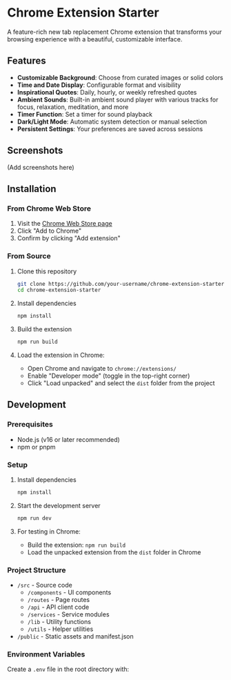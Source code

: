 # Chrome Extension Starter

A feature-rich new tab replacement Chrome extension that transforms your browsing experience with a beautiful, customizable interface.

## Features

- **Customizable Background**: Choose from curated images or solid colors
- **Time and Date Display**: Configurable format and visibility
- **Inspirational Quotes**: Daily, hourly, or weekly refreshed quotes
- **Ambient Sounds**: Built-in ambient sound player with various tracks for focus, relaxation, meditation, and more
- **Timer Function**: Set a timer for sound playback
- **Dark/Light Mode**: Automatic system detection or manual selection
- **Persistent Settings**: Your preferences are saved across sessions

## Screenshots

(Add screenshots here)

## Installation

### From Chrome Web Store

1. Visit the [Chrome Web Store page](https://chrome.google.com/webstore/detail/your-extension-id)
2. Click "Add to Chrome"
3. Confirm by clicking "Add extension"

### From Source

1. Clone this repository
   ```bash
   git clone https://github.com/your-username/chrome-extension-starter.git
   cd chrome-extension-starter
   ```

2. Install dependencies
   ```bash
   npm install
   ```

3. Build the extension
   ```bash
   npm run build
   ```

4. Load the extension in Chrome:
   - Open Chrome and navigate to `chrome://extensions/`
   - Enable "Developer mode" (toggle in the top-right corner)
   - Click "Load unpacked" and select the `dist` folder from the project

## Development

### Prerequisites

- Node.js (v16 or later recommended)
- npm or pnpm

### Setup

1. Install dependencies
   ```bash
   npm install
   ```

2. Start the development server
   ```bash
   npm run dev
   ```

3. For testing in Chrome:
   - Build the extension: `npm run build`
   - Load the unpacked extension from the `dist` folder in Chrome

### Project Structure

- `/src` - Source code
  - `/components` - UI components
  - `/routes` - Page routes
  - `/api` - API client code
  - `/services` - Service modules
  - `/lib` - Utility functions
  - `/utils` - Helper utilities
- `/public` - Static assets and manifest.json

### Environment Variables

Create a `.env` file in the root directory with:

